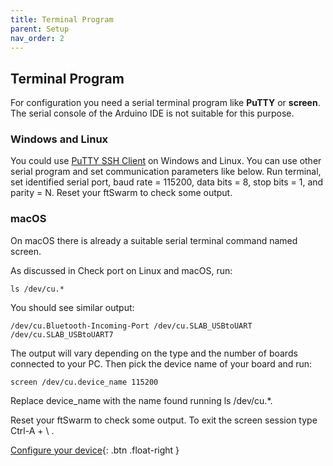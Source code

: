 ```yaml
---
title: Terminal Program
parent: Setup
nav_order: 2
---
```


## Terminal Program

For configuration you need a serial terminal program like **PuTTY** or **screen**. The serial console of the Arduino IDE is not suitable for this purpose.

### Windows and Linux

You could use [PuTTY SSH Client](https://www.putty.org/) on Windows and Linux. You can use other serial program and set communication parameters like below.
Run terminal, set identified serial port, baud rate = 115200, data bits = 8, stop bits = 1, and parity = N. Reset your ftSwarm to check some output.

### macOS

On macOS there is already a suitable serial terminal command named screen.

As discussed in Check port on Linux and macOS, run:

```
ls /dev/cu.*
```

You should see similar output:

```
/dev/cu.Bluetooth-Incoming-Port /dev/cu.SLAB_USBtoUART      /dev/cu.SLAB_USBtoUART7
```

The output will vary depending on the type and the number of boards connected to your PC. Then pick the device name of your board and run:

```
screen /dev/cu.device_name 115200
```

Replace device_name with the name found running ls /dev/cu.*.

Reset your ftSwarm to check some output. To exit the screen session type Ctrl-A + \ .

[Configure your device](../3_configure_your_device/30_configure_your_device){: .btn .float-right }
<br>